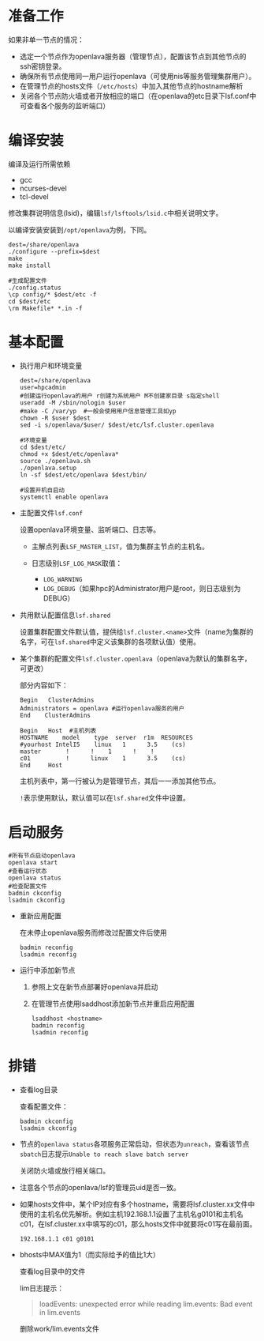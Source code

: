 # 准备工作

如果非单一节点的情况：

- 选定一个节点作为openlava服务器（管理节点），配置该节点到其他节点的ssh密钥登录。
- 确保所有节点使用同一用户运行openlava（可使用nis等服务管理集群用户）。
- 在管理节点的hosts文件（`/etc/hosts`）中加入其他节点的hostname解析
- 关闭各个节点防火墙或者开放相应的端口（在openlava的etc目录下lsf.conf中可查看各个服务的监听端口）

# 编译安装

编译及运行所需依赖

- gcc
- ncurses-devel
- tcl-devel

修改集群说明信息(lsid)，编辑`lsf/lsftools/lsid.c`中相关说明文字。

以编译安装安装到`/opt/openlava`为例，下同。

```shell
dest=/share/openlava
./configure --prefix=$dest
make
make install

#生成配置文件
./config.status
\cp config/* $dest/etc -f
cd $dest/etc
\rm Makefile* *.in -f
```

# 基本配置

- 执行用户和环境变量

  ```shell
  dest=/share/openlava
  user=hpcadmin
  #创建运行openlava的用户 r创建为系统用户 M不创建家目录 s指定shell
  useradd -M /sbin/nologin $user
  #make -C /var/yp  #一般会使用用户信息管理工具如yp
  chown -R $user $dest
  sed -i s/openlava/$user/ $dest/etc/lsf.cluster.openlava
  
  #环境变量
  cd $dest/etc/
  chmod +x $dest/etc/openlava*
  source ./openlava.sh
  ./openlava.setup
  ln -sf $dest/etc/openlava $dest/bin/
  
  #设置开机自启动
  systemctl enable openlava
  ```

- 主配置文件`lsf.conf`

  设置openlava环境变量、监听端口、日志等。

  - 主解点列表`LSF_MASTER_LIST`，值为集群主节点的主机名。

  - 日志级别`LSF_LOG_MASK`取值：
    - `LOG_WARNING`
    - `LOG_DEBUG`（如果hpc的Administrator用户是root，则日志级别为DEBUG）

- 共用默认配置信息`lsf.shared`

  设置集群配置文件默认值，提供给`lsf.cluster.<name>`文件（name为集群的名字，可在`lsf.shared`中定义该集群的各项默认值）使用。

- 某个集群的配置文件`lsf.cluster.openlava`（openlava为默认的集群名字，可更改）

  部分内容如下：

  ```shell
  Begin   ClusterAdmins
  Administrators = openlava #运行openlava服务的用户
  End    ClusterAdmins
  
  Begin   Host  #主机列表
  HOSTNAME    model    type  server  r1m  RESOURCES
  #yourhost IntelI5    linux   1      3.5    (cs)
  master       !      !    1      !    !
  c01          !      linux    1      3.5    (cs)
  End     Host
  ```

  主机列表中，第一行被认为是管理节点，其后一一添加其他节点。

  `!`表示使用默认，默认值可以在`lsf.shared`文件中设置。

# 启动服务

```shell
#所有节点启动openlava
openlava start
#查看运行状态
openlava status
#检查配置文件
badmin ckconfig
lsadmin ckconfig
```

- 重新应用配置

  在未停止openlava服务而修改过配置文件后使用

  ```shell
  badmin reconfig
  lsadmin reconfig
  ```

- 运行中添加新节点

  1. 参照上文在新节点部署好openlava并启动

  2. 在管理节点使用lsaddhost添加新节点并重启应用配置

     ```shell
     lsaddhost <hostname>
     badmin reconfig
     lsadmin reconfig
     ```



# 排错

- 查看log目录

  查看配置文件：

  ```shell
  badmin ckconfig
  lsadmin ckconfig
  ```

- 节点的`openlava status`各项服务正常启动，但状态为`unreach`，查看该节点`sbatch`日志提示`Unable to reach slave batch server`

  关闭防火墙或放行相关端口。
  
- 注意各个节点的openlava/lsf的管理员uid是否一致。

- 如果hosts文件中，某个IP对应有多个hostname，需要将lsf.cluster.xx文件中使用的主机名优先解析。例如主机192.168.1.1设置了主机名g0101和主机名c01，在lsf.cluster.xx中填写的c01，那么hosts文件中就要将c01写在最前面。

  ```shell
  192.168.1.1 c01 g0101
  ```

- bhosts中MAX值为1（而实际给予的值比1大）

  查看log目录中的文件

  lim日志提示：

  > loadEvents: unexpected error while reading lim.events: Bad event in lim.events

  删除work/lim.events文件

  